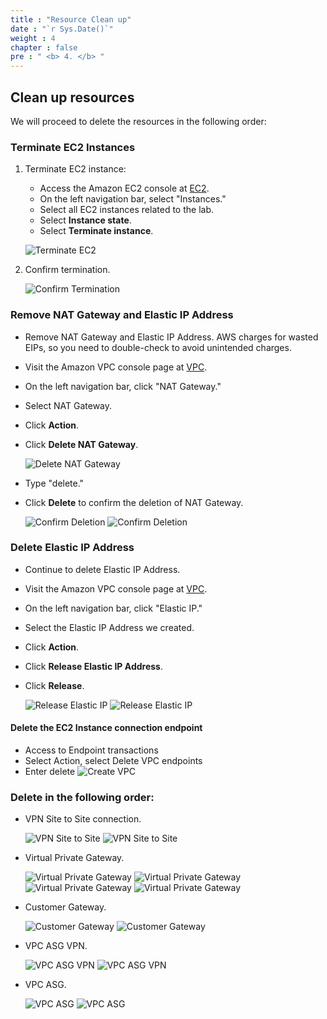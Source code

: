 ```yaml
---
title : "Resource Clean up"
date : "`r Sys.Date()`"
weight : 4
chapter : false
pre : " <b> 4. </b> "
---
```

## Clean up resources

We will proceed to delete the resources in the following order:

### Terminate EC2 Instances

1. Terminate EC2 instance:
    - Access the Amazon EC2 console at [EC2](https://console.aws.amazon.com/ec2/).
    - On the left navigation bar, select "Instances."
    - Select all EC2 instances related to the lab.
    - Select **Instance state**.
    - Select **Terminate instance**.

   ![Terminate EC2](/images/16/0001.png?featherlight=false&width=90pc)

2. Confirm termination.

   ![Confirm Termination](/images/16/0002.png?featherlight=false&width=90pc)

### Remove NAT Gateway and Elastic IP Address

- Remove NAT Gateway and Elastic IP Address. AWS charges for wasted EIPs, so you need to double-check to avoid unintended charges.
- Visit the Amazon VPC console page at [VPC](https://console.aws.amazon.com/vpc/).
- On the left navigation bar, click "NAT Gateway."
- Select NAT Gateway.
- Click **Action**.
- Click **Delete NAT Gateway**.

   ![Delete NAT Gateway](/images/16/0003.png?featherlight=false&width=90pc)

- Type "delete."
- Click **Delete** to confirm the deletion of NAT Gateway.

   ![Confirm Deletion](/images/16/0004.png?featherlight=false&width=90pc)
   ![Confirm Deletion](/images/16/0005.png?featherlight=false&width=90pc)

### Delete Elastic IP Address

- Continue to delete Elastic IP Address.
- Visit the Amazon VPC console page at [VPC](https://console.aws.amazon.com/vpc/).
- On the left navigation bar, click "Elastic IP."
- Select the Elastic IP Address we created.
- Click **Action**.
- Click **Release Elastic IP Address**.
- Click **Release**.

   ![Release Elastic IP](/images/16/0006.png?featherlight=false&width=90pc)
   ![Release Elastic IP](/images/16/0007.png?featherlight=false&width=90pc)

#### Delete the EC2 Instance connection endpoint
- Access to Endpoint transactions
- Select Action, select Delete VPC endpoints
- Enter delete
![Create VPC](/images/16/00020.png?featherlight=false&width=90pc)

### Delete in the following order:

- VPN Site to Site connection.

   ![VPN Site to Site](/images/16/0008.png?featherlight=false&width=90pc)
   ![VPN Site to Site](/images/16/0009.png?featherlight=false&width=90pc)

- Virtual Private Gateway.

   ![Virtual Private Gateway](/images/16/00010.png?featherlight=false&width=90pc)
   ![Virtual Private Gateway](/images/16/00011.png?featherlight=false&width=90pc)
   ![Virtual Private Gateway](/images/16/00012.png?featherlight=false&width=90pc)
   ![Virtual Private Gateway](/images/16/00013.png?featherlight=false&width=90pc)

- Customer Gateway.

   ![Customer Gateway](/images/16/00014.png?featherlight=false&width=90pc)
   ![Customer Gateway](/images/16/00015.png?featherlight=false&width=90pc)

- VPC ASG VPN.

   ![VPC ASG VPN](/images/16/00016.png?featherlight=false&width=90pc)
   ![VPC ASG VPN](/images/16/00017.png?featherlight=false&width=90pc)

- VPC ASG.

   ![VPC ASG](/images/16/00018.png?featherlight=false&width=90pc)
   ![VPC ASG](/images/16/00019.png?featherlight=false&width=90pc)
